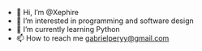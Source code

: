 - 👋 Hi, I’m @Xephire
- 👀 I’m interested in programming and software design
- 🌱 I’m currently learning Python
- 📫 How to reach me gabrielperyy@gmail.com

<!---
Xephire/Xephire is a ✨ special ✨ repository because its `README.md` (this file) appears on your GitHub profile.
You can click the Preview link to take a look at your changes.
--->
